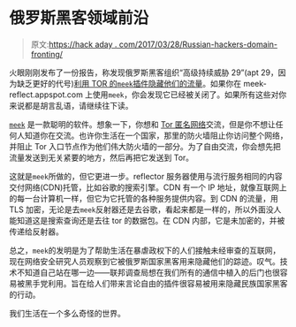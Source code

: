 # 俄罗斯黑客领域前沿

> 原文:[https://hack aday . com/2017/03/28/Russian-hackers-domain-fronting/](https://hackaday.com/2017/03/28/russian-hackers-domain-fronting/)

火眼刚刚发布了一份报告，称发现俄罗斯黑客组织“高级持续威胁 29”(apt 29，因为缺乏更好的代号)[利用 TOR 的`meek`插件隐藏他们的流量](https://www.fireeye.com/blog/threat-research/2017/03/apt29_domain_frontin.html)。如果你在 meek-reflect.appspot.com 上使用`meek`，你会发现它已经被关闭了。如果所有这些对你来说都是胡言乱语，请继续往下读。

[`meek`](https://trac.torproject.org/projects/tor/wiki/doc/AChildsGardenOfPluggableTransports#meek) 是一款聪明的软件。想象一下，你想和 [Tor 匿名网络](https://trac.torproject.org/projects/tor)交流，但是你不想让任何人知道你在交流。也许你生活在一个国家，那里的防火墙阻止你访问整个网络，并阻止 Tor 入口节点作为他们伟大防火墙的一部分。为了自由交流，你会想先把流量发送到无关紧要的地方，然后再把它发送到 Tor。

这就是`meek`所做的，但它更进一步。reflector 服务器使用与流行服务相同的内容交付网络(CDN)托管，比如谷歌的搜索引擎。CDN 有一个 IP 地址，就像互联网上的每一台计算机一样，但它为它托管的各种服务提供内容。到 CDN 的流量，用 TLS 加密，无论是去`meek`反射器还是去谷歌，看起来都是一样的，所以外面没人能知道这是搜索查询还是去往 tor 的数据包。在 CDN 内部，它是未加密的，并被传递给反射器。

总之，`meek`的发明是为了帮助生活在暴虐政权下的人们接触未经审查的互联网，现在网络安全研究人员观察到它被俄罗斯国家黑客用来隐藏他们的踪迹。叹气。技术不知道自己站在哪一边——联邦调查局想在我们所有的通信中植入的后门也很容易被黑手党利用。旨在给人们带来言论自由的插件很容易被用来隐藏民族国家黑客的行动。

我们生活在一个多么奇怪的世界。